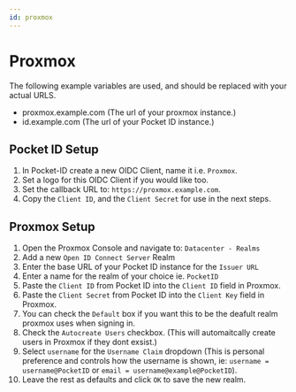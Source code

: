 ```yaml
---
id: proxmox
---
```


# Proxmox

The following example variables are used, and should be replaced with your actual URLS.

- proxmox.example.com (The url of your proxmox instance.)
- id.example.com (The url of your Pocket ID instance.)

## Pocket ID Setup

1. In Pocket-ID create a new OIDC Client, name it i.e. `Proxmox`.
2. Set a logo for this OIDC Client if you would like too.
3. Set the callback URL to: `https://proxmox.example.com`.
4. Copy the `Client ID`, and the `Client Secret` for use in the next steps.

## Proxmox Setup

1. Open the Proxmox Console and navigate to: `Datacenter - Realms`
2. Add a new `Open ID Connect Server` Realm
3. Enter the base URL of your Pocket ID instance for the `Issuer URL`
4. Enter a name for the realm of your choice ie. `PocketID`
5. Paste the `Client ID` from Pocket ID into the `Client ID` field in Proxmox.
6. Paste the `Client Secret` from Pocket ID into the `Client Key` field in Proxmox.
7. You can check the `Default` box if you want this to be the deafult realm proxmox uses when signing in.
8. Check the `Autocreate Users` checkbox. (This will automaitcally create users in Proxmox if they dont exsist.)
9. Select `username` for the `Username Claim` dropdown (This is personal preference and controls how the username is shown, ie: `username = username@PocketID` or `email = username@example@PocketID`).
10. Leave the rest as defaults and click `OK` to save the new realm.
